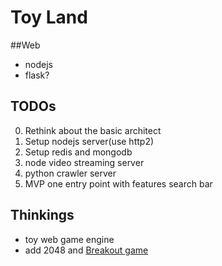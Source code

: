 Toy Land
===

##Web

- nodejs
- flask?

## TODOs

0. Rethink about the basic architect
1. Setup nodejs server(use http2)
2. Setup redis and mongodb
3. node video streaming server
4. python crawler server
5. MVP one entry point with features search bar


## Thinkings

- toy web game engine
- add 2048 and [Breakout game](https://developer.mozilla.org/en-US/docs/Games/Workflows/2D_Breakout_game_pure_JavaScript)


